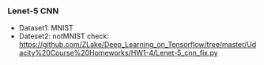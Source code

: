 ### Lenet-5 CNN 
* Dataset1: MNIST
* Dateset2: notMNIST check: https://github.com/ZLake/Deep_Learning_on_Tensorflow/tree/master/Udacity%20Course%20Homeworks/HW1-4/Lenet-5_cnn_fix.py
